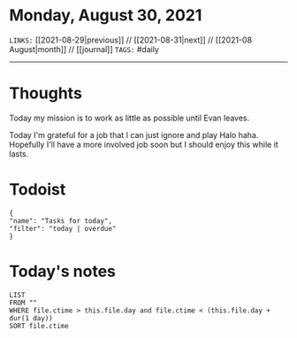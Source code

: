 # Monday, August 30, 2021
`LINKS:` [[2021-08-29|previous]] // [[2021-08-31|next]] // [[2021-08 August|month]] // [[journal]] 
`TAGS:` #daily

---
# Thoughts
Today my mission is to work as little as possible until Evan leaves. 

Today I'm grateful for a job that I can just ignore and play Halo haha. Hopefully I'll have a more involved job soon but I should enjoy this while it lasts. 

# Todoist
```todoist
{
"name": "Tasks for today",
"filter": "today | overdue"
}
```

# Today's notes
```dataview
LIST 
FROM ""
WHERE file.ctime > this.file.day and file.ctime < (this.file.day + dur(1 day))
SORT file.ctime
```
